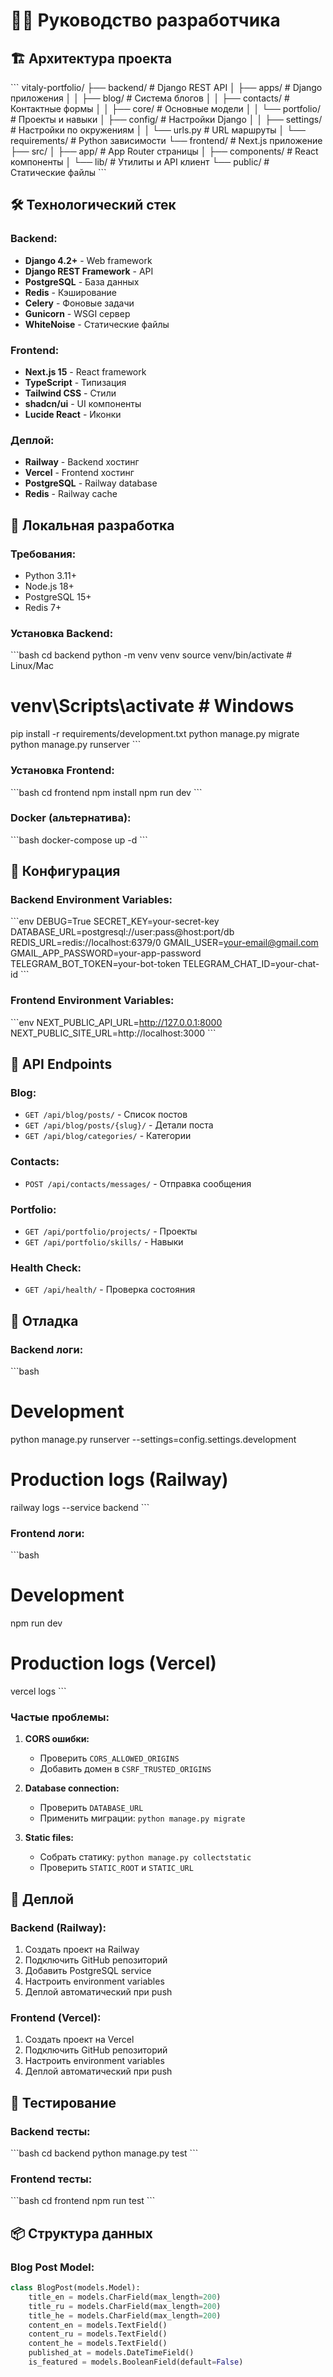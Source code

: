 # 👨‍💻 Руководство разработчика

## 🏗️ **Архитектура проекта**

\`\`\`
vitaly-portfolio/
├── backend/                 # Django REST API
│   ├── apps/               # Django приложения
│   │   ├── blog/          # Система блогов
│   │   ├── contacts/      # Контактные формы
│   │   ├── core/          # Основные модели
│   │   └── portfolio/     # Проекты и навыки
│   ├── config/            # Настройки Django
│   │   ├── settings/      # Настройки по окружениям
│   │   └── urls.py        # URL маршруты
│   └── requirements/      # Python зависимости
└── frontend/              # Next.js приложение
    ├── src/
    │   ├── app/          # App Router страницы
    │   ├── components/   # React компоненты
    │   └── lib/         # Утилиты и API клиент
    └── public/          # Статические файлы
\`\`\`

## 🛠️ **Технологический стек**

### **Backend:**
- **Django 4.2+** - Web framework
- **Django REST Framework** - API
- **PostgreSQL** - База данных
- **Redis** - Кэширование
- **Celery** - Фоновые задачи
- **Gunicorn** - WSGI сервер
- **WhiteNoise** - Статические файлы

### **Frontend:**
- **Next.js 15** - React framework
- **TypeScript** - Типизация
- **Tailwind CSS** - Стили
- **shadcn/ui** - UI компоненты
- **Lucide React** - Иконки

### **Деплой:**
- **Railway** - Backend хостинг
- **Vercel** - Frontend хостинг
- **PostgreSQL** - Railway database
- **Redis** - Railway cache

## 🚀 **Локальная разработка**

### **Требования:**
- Python 3.11+
- Node.js 18+
- PostgreSQL 15+
- Redis 7+

### **Установка Backend:**
\`\`\`bash
cd backend
python -m venv venv
source venv/bin/activate  # Linux/Mac
# venv\Scripts\activate   # Windows

pip install -r requirements/development.txt
python manage.py migrate
python manage.py runserver
\`\`\`

### **Установка Frontend:**
\`\`\`bash
cd frontend
npm install
npm run dev
\`\`\`

### **Docker (альтернатива):**
\`\`\`bash
docker-compose up -d
\`\`\`

## 🔧 **Конфигурация**

### **Backend Environment Variables:**
\`\`\`env
DEBUG=True
SECRET_KEY=your-secret-key
DATABASE_URL=postgresql://user:pass@host:port/db
REDIS_URL=redis://localhost:6379/0
GMAIL_USER=your-email@gmail.com
GMAIL_APP_PASSWORD=your-app-password
TELEGRAM_BOT_TOKEN=your-bot-token
TELEGRAM_CHAT_ID=your-chat-id
\`\`\`

### **Frontend Environment Variables:**
\`\`\`env
NEXT_PUBLIC_API_URL=http://127.0.0.1:8000
NEXT_PUBLIC_SITE_URL=http://localhost:3000
\`\`\`

## 📡 **API Endpoints**

### **Blog:**
- `GET /api/blog/posts/` - Список постов
- `GET /api/blog/posts/{slug}/` - Детали поста
- `GET /api/blog/categories/` - Категории

### **Contacts:**
- `POST /api/contacts/messages/` - Отправка сообщения

### **Portfolio:**
- `GET /api/portfolio/projects/` - Проекты
- `GET /api/portfolio/skills/` - Навыки

### **Health Check:**
- `GET /api/health/` - Проверка состояния

## 🐛 **Отладка**

### **Backend логи:**
\`\`\`bash
# Development
python manage.py runserver --settings=config.settings.development

# Production logs (Railway)
railway logs --service backend
\`\`\`

### **Frontend логи:**
\`\`\`bash
# Development
npm run dev

# Production logs (Vercel)
vercel logs
\`\`\`

### **Частые проблемы:**

1. **CORS ошибки:**
   - Проверить `CORS_ALLOWED_ORIGINS`
   - Добавить домен в `CSRF_TRUSTED_ORIGINS`

2. **Database connection:**
   - Проверить `DATABASE_URL`
   - Применить миграции: `python manage.py migrate`

3. **Static files:**
   - Собрать статику: `python manage.py collectstatic`
   - Проверить `STATIC_ROOT` и `STATIC_URL`

## 🚀 **Деплой**

### **Backend (Railway):**
1. Создать проект на Railway
2. Подключить GitHub репозиторий
3. Добавить PostgreSQL service
4. Настроить environment variables
5. Деплой автоматический при push

### **Frontend (Vercel):**
1. Создать проект на Vercel
2. Подключить GitHub репозиторий
3. Настроить environment variables
4. Деплой автоматический при push

## 🧪 **Тестирование**

### **Backend тесты:**
\`\`\`bash
cd backend
python manage.py test
\`\`\`

### **Frontend тесты:**
\`\`\`bash
cd frontend
npm run test
\`\`\`

## 📦 **Структура данных**

### **Blog Post Model:**
```python
class BlogPost(models.Model):
    title_en = models.CharField(max_length=200)
    title_ru = models.CharField(max_length=200)
    title_he = models.CharField(max_length=200)
    content_en = models.TextField()
    content_ru = models.TextField()
    content_he = models.TextField()
    published_at = models.DateTimeField()
    is_featured = models.BooleanField(default=False)
